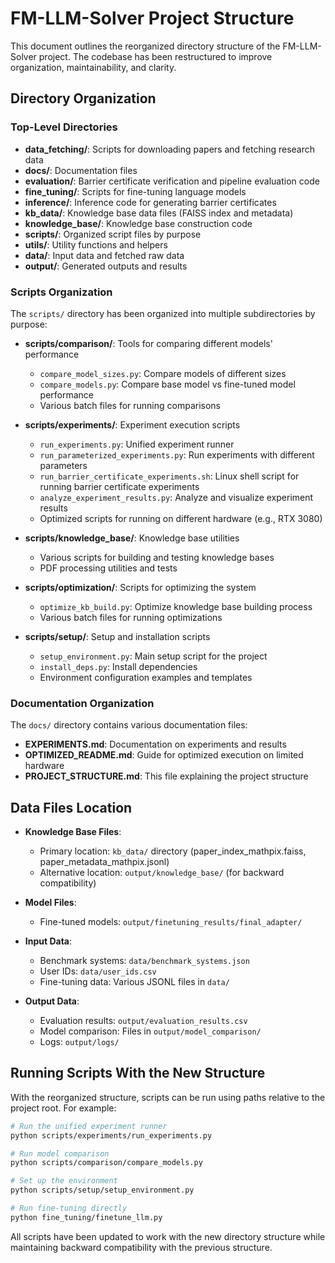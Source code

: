 # FM-LLM-Solver Project Structure

This document outlines the reorganized directory structure of the FM-LLM-Solver project. The codebase has been restructured to improve organization, maintainability, and clarity.

## Directory Organization

### Top-Level Directories

- **data_fetching/**: Scripts for downloading papers and fetching research data
- **docs/**: Documentation files
- **evaluation/**: Barrier certificate verification and pipeline evaluation code
- **fine_tuning/**: Scripts for fine-tuning language models
- **inference/**: Inference code for generating barrier certificates
- **kb_data/**: Knowledge base data files (FAISS index and metadata)
- **knowledge_base/**: Knowledge base construction code
- **scripts/**: Organized script files by purpose
- **utils/**: Utility functions and helpers
- **data/**: Input data and fetched raw data
- **output/**: Generated outputs and results

### Scripts Organization

The `scripts/` directory has been organized into multiple subdirectories by purpose:

- **scripts/comparison/**: Tools for comparing different models' performance
  - `compare_model_sizes.py`: Compare models of different sizes
  - `compare_models.py`: Compare base model vs fine-tuned model performance
  - Various batch files for running comparisons

- **scripts/experiments/**: Experiment execution scripts
  - `run_experiments.py`: Unified experiment runner
  - `run_parameterized_experiments.py`: Run experiments with different parameters
  - `run_barrier_certificate_experiments.sh`: Linux shell script for running barrier certificate experiments
  - `analyze_experiment_results.py`: Analyze and visualize experiment results
  - Optimized scripts for running on different hardware (e.g., RTX 3080)

- **scripts/knowledge_base/**: Knowledge base utilities
  - Various scripts for building and testing knowledge bases
  - PDF processing utilities and tests

- **scripts/optimization/**: Scripts for optimizing the system
  - `optimize_kb_build.py`: Optimize knowledge base building process
  - Various batch files for running optimizations

- **scripts/setup/**: Setup and installation scripts
  - `setup_environment.py`: Main setup script for the project
  - `install_deps.py`: Install dependencies
  - Environment configuration examples and templates

### Documentation Organization

The `docs/` directory contains various documentation files:

- **EXPERIMENTS.md**: Documentation on experiments and results
- **OPTIMIZED_README.md**: Guide for optimized execution on limited hardware
- **PROJECT_STRUCTURE.md**: This file explaining the project structure

## Data Files Location

- **Knowledge Base Files**:
  - Primary location: `kb_data/` directory (paper_index_mathpix.faiss, paper_metadata_mathpix.jsonl)
  - Alternative location: `output/knowledge_base/` (for backward compatibility)

- **Model Files**:
  - Fine-tuned models: `output/finetuning_results/final_adapter/`

- **Input Data**:
  - Benchmark systems: `data/benchmark_systems.json`
  - User IDs: `data/user_ids.csv`
  - Fine-tuning data: Various JSONL files in `data/`

- **Output Data**:
  - Evaluation results: `output/evaluation_results.csv`
  - Model comparison: Files in `output/model_comparison/`
  - Logs: `output/logs/`

## Running Scripts With the New Structure

With the reorganized structure, scripts can be run using paths relative to the project root. For example:

```bash
# Run the unified experiment runner
python scripts/experiments/run_experiments.py

# Run model comparison
python scripts/comparison/compare_models.py

# Set up the environment
python scripts/setup/setup_environment.py

# Run fine-tuning directly
python fine_tuning/finetune_llm.py
```

All scripts have been updated to work with the new directory structure while maintaining backward compatibility with the previous structure. 